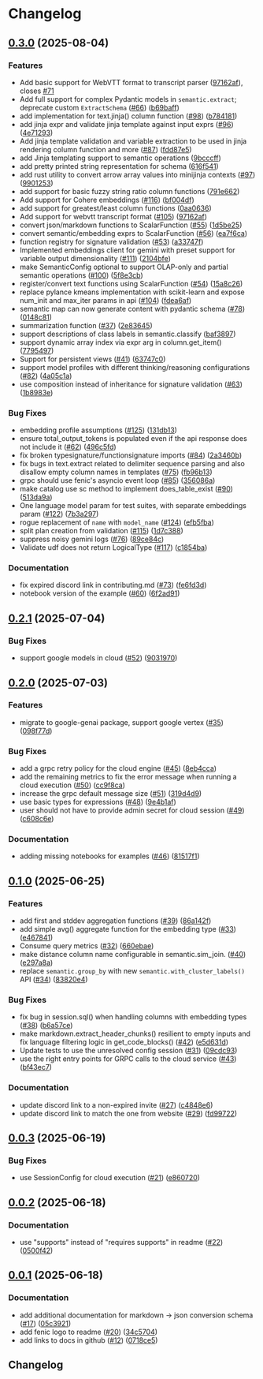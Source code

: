 # Changelog

## [0.3.0](https://github.com/typedef-ai/fenic/compare/v0.2.1...v0.3.0) (2025-08-04)


### Features

* Add basic support for WebVTT format to transcript parser ([97162af](https://github.com/typedef-ai/fenic/commit/97162afc50e6c56cc3add7efdb65907bb766d8ab)), closes [#71](https://github.com/typedef-ai/fenic/issues/71)
* Add full support for complex Pydantic models in `semantic.extract`; deprecate custom `ExtractSchema` ([#66](https://github.com/typedef-ai/fenic/issues/66)) ([b69baff](https://github.com/typedef-ai/fenic/commit/b69baffd6a991a769158f34945eca093457f9c96))
* add implementation for text.jinja() column function ([#98](https://github.com/typedef-ai/fenic/issues/98)) ([b784181](https://github.com/typedef-ai/fenic/commit/b78418155f5831133b7b28e338f41d48d83e97c5))
* add jinja expr and validate jinja template against input exprs ([#96](https://github.com/typedef-ai/fenic/issues/96)) ([4e71293](https://github.com/typedef-ai/fenic/commit/4e71293552a544854338dcca3bd4a504b119f984))
* Add jinja template validation and variable extraction to be used in jinja rendering column function and more ([#87](https://github.com/typedef-ai/fenic/issues/87)) ([fdd87e5](https://github.com/typedef-ai/fenic/commit/fdd87e548d16a23a109d630683c8576f23e9c886))
* add Jinja templating support to semantic operations ([9bcccff](https://github.com/typedef-ai/fenic/commit/9bcccff0a32372ba2a0a34a4443f4fdc3857a0ec))
* add pretty printed string representation for schema ([616f541](https://github.com/typedef-ai/fenic/commit/616f54104d897f0968939223071065b328e80495))
* add rust utility to convert arrow array values into minijinja contexts ([#97](https://github.com/typedef-ai/fenic/issues/97)) ([9901253](https://github.com/typedef-ai/fenic/commit/99012535f5d61d7ed4cce2d5d875b208c4aaf9ee))
* add support for basic fuzzy string ratio column functions ([791e662](https://github.com/typedef-ai/fenic/commit/791e662c7f96cb0445a71f52fd6ec0c84d4272eb))
* Add support for Cohere embeddings ([#116](https://github.com/typedef-ai/fenic/issues/116)) ([bf004df](https://github.com/typedef-ai/fenic/commit/bf004dfd3d193fcc9b3586dd3a52c5a41b7e6313))
* add support for greatest/least column functions ([0aa0636](https://github.com/typedef-ai/fenic/commit/0aa06365cba31c531fcdfed913cb422789f0baa3))
* Add support for webvtt transcript format ([#105](https://github.com/typedef-ai/fenic/issues/105)) ([97162af](https://github.com/typedef-ai/fenic/commit/97162afc50e6c56cc3add7efdb65907bb766d8ab))
* convert json/markdown functions to ScalarFunction ([#55](https://github.com/typedef-ai/fenic/issues/55)) ([1d5be25](https://github.com/typedef-ai/fenic/commit/1d5be2535e98dbd9b9c6f2e583b305caf5544c26))
* convert semantic/embedding exprs to ScalarFunction ([#56](https://github.com/typedef-ai/fenic/issues/56)) ([ea7f6ca](https://github.com/typedef-ai/fenic/commit/ea7f6ca778674f959a058eacbf54558d52581c23))
* function registry for signature validation ([#53](https://github.com/typedef-ai/fenic/issues/53)) ([a33747f](https://github.com/typedef-ai/fenic/commit/a33747f5c9527eb79b12e28ce6355bf73ed9fcd6))
* Implemented embeddings client for gemini with preset support for variable output dimensionality ([#111](https://github.com/typedef-ai/fenic/issues/111)) ([2104bfe](https://github.com/typedef-ai/fenic/commit/2104bfea3b66a9e71eedfbae95c3275218759710))
* make SemanticConfig optional to support OLAP-only and partial semantic operations ([#100](https://github.com/typedef-ai/fenic/issues/100)) ([5f8e3cb](https://github.com/typedef-ai/fenic/commit/5f8e3cb45af83ce62a4b99aa64dbffe323d0223a))
* register/convert text functions using ScalarFunction ([#54](https://github.com/typedef-ai/fenic/issues/54)) ([15a8c26](https://github.com/typedef-ai/fenic/commit/15a8c2647ba31adc743248719e7d48cb130a9705))
* replace pylance kmeans implementation with scikit-learn and expose num_init and max_iter params in api ([#104](https://github.com/typedef-ai/fenic/issues/104)) ([fdea6af](https://github.com/typedef-ai/fenic/commit/fdea6afc358935f6886c58c18095198a0f390a50))
* semantic map can now generate content with pydantic schema ([#78](https://github.com/typedef-ai/fenic/issues/78)) ([0148c81](https://github.com/typedef-ai/fenic/commit/0148c8155631ba52dcaf1f02e7ab9b3aee76ae34))
* summarization function ([#37](https://github.com/typedef-ai/fenic/issues/37)) ([2e83645](https://github.com/typedef-ai/fenic/commit/2e8364547910439544c7f37b16f70fc0311d0e57))
* support descriptions of class labels in semantic.classify ([baf3897](https://github.com/typedef-ai/fenic/commit/baf38971415844a919b674a97d4e6050b52ca831))
* support dynamic array index via expr arg in column.get_item() ([7795497](https://github.com/typedef-ai/fenic/commit/779549733c9c130cf3d7c1e3b5eeebe3a72c1640))
* Support for persistent views ([#41](https://github.com/typedef-ai/fenic/issues/41)) ([63747c0](https://github.com/typedef-ai/fenic/commit/63747c0cbfb0906248f20d6954a57cccc297b089))
* support model profiles with different thinking/reasoning configurations ([#82](https://github.com/typedef-ai/fenic/issues/82)) ([4a05c1a](https://github.com/typedef-ai/fenic/commit/4a05c1a4248781df3326949437f9cc260347e90c))
* use composition instead of inheritance for signature validation ([#63](https://github.com/typedef-ai/fenic/issues/63)) ([1b8983e](https://github.com/typedef-ai/fenic/commit/1b8983eb1bbfea515c63beb5aaf556400aadc153))


### Bug Fixes

* embedding profile assumptions ([#125](https://github.com/typedef-ai/fenic/issues/125)) ([131db13](https://github.com/typedef-ai/fenic/commit/131db13df6c69e8143994b972bd2e70e239db894))
* ensure total_output_tokens is populated even if the api response does not include it ([#62](https://github.com/typedef-ai/fenic/issues/62)) ([496c5fd](https://github.com/typedef-ai/fenic/commit/496c5fd1d17f9fd84ceb74bd863ac61d095b9eea))
* fix broken typesignature/functionsignature imports ([#84](https://github.com/typedef-ai/fenic/issues/84)) ([2a3460b](https://github.com/typedef-ai/fenic/commit/2a3460ba66cc93f785745265833a930f72409d31))
* fix bugs in text.extract related to delimiter sequence parsing and also disallow empty column names in templates ([#75](https://github.com/typedef-ai/fenic/issues/75)) ([fb96b13](https://github.com/typedef-ai/fenic/commit/fb96b13fcb7cf99d4625f9a6a5b481d179bb2d6e))
* grpc should use fenic's asyncio event loop ([#85](https://github.com/typedef-ai/fenic/issues/85)) ([356086a](https://github.com/typedef-ai/fenic/commit/356086ac0ac40d344833b5227afb190efae8e146))
* make catalog use sc method to implement does_table_exist ([#90](https://github.com/typedef-ai/fenic/issues/90)) ([513da9a](https://github.com/typedef-ai/fenic/commit/513da9a4f6f7fae58873df5bc233bd09319432f9))
* One language model param for test suites, with separate embeddings param ([#122](https://github.com/typedef-ai/fenic/issues/122)) ([7b3a297](https://github.com/typedef-ai/fenic/commit/7b3a2976d60bb9f3645590c7e7dcb2e3c020b300))
* rogue replacement of `name` with `model_name` ([#124](https://github.com/typedef-ai/fenic/issues/124)) ([efb5fba](https://github.com/typedef-ai/fenic/commit/efb5fba65b2e7f3a6e698327042a63b60190ed86))
* split plan creation from validation ([#115](https://github.com/typedef-ai/fenic/issues/115)) ([1d7c388](https://github.com/typedef-ai/fenic/commit/1d7c388005bbe097bf510b8169c855c83a5a865e))
* suppress noisy gemini logs ([#76](https://github.com/typedef-ai/fenic/issues/76)) ([89ce84c](https://github.com/typedef-ai/fenic/commit/89ce84c4d8fd8b57ec792b72b071feac405bce6e))
* Validate udf does not return LogicalType ([#117](https://github.com/typedef-ai/fenic/issues/117)) ([c1854ba](https://github.com/typedef-ai/fenic/commit/c1854ba991053bc77ec12bb2771f7dd20de9affd))


### Documentation

* fix expired discord link in contributing.md ([#73](https://github.com/typedef-ai/fenic/issues/73)) ([fe6fd3d](https://github.com/typedef-ai/fenic/commit/fe6fd3d6621a05814848d7b9cca54536e0336139))
* notebook version of the example ([#60](https://github.com/typedef-ai/fenic/issues/60)) ([6f2ad91](https://github.com/typedef-ai/fenic/commit/6f2ad91af9c82aa3085c901cc064b657ceb42cd7))

## [0.2.1](https://github.com/typedef-ai/fenic/compare/v0.2.0...v0.2.1) (2025-07-04)


### Bug Fixes

* support google models in cloud ([#52](https://github.com/typedef-ai/fenic/issues/52)) ([9031970](https://github.com/typedef-ai/fenic/commit/903197009fd5c4d9dfa8da086d40479e08d2b3e6))

## [0.2.0](https://github.com/typedef-ai/fenic/compare/v0.1.0...v0.2.0) (2025-07-03)


### Features

* migrate to google-genai package, support google vertex ([#35](https://github.com/typedef-ai/fenic/issues/35)) ([098f77d](https://github.com/typedef-ai/fenic/commit/098f77d515b70ddb0d64930dbdab76df425559b9))


### Bug Fixes

* add a grpc retry policy for the cloud engine ([#45](https://github.com/typedef-ai/fenic/issues/45)) ([8eb4cca](https://github.com/typedef-ai/fenic/commit/8eb4cca25bfc2f4464085c478f0a2328abfcfde4))
* add the remaining metrics to fix the error message when running a cloud execution ([#50](https://github.com/typedef-ai/fenic/issues/50)) ([cc9f8ca](https://github.com/typedef-ai/fenic/commit/cc9f8caa6e13374a375e63621e35e68fa39d01ea))
* increase the grpc default message size ([#51](https://github.com/typedef-ai/fenic/issues/51)) ([319d4d9](https://github.com/typedef-ai/fenic/commit/319d4d9ad89442fffe60e4cf4570da6da0c882c8))
* use basic types for expressions ([#48](https://github.com/typedef-ai/fenic/issues/48)) ([9e4b1af](https://github.com/typedef-ai/fenic/commit/9e4b1afa4c3272240f6e5ef9d43d7e495dd28c75))
* user should not have to provide admin secret for cloud session ([#49](https://github.com/typedef-ai/fenic/issues/49)) ([c608c6e](https://github.com/typedef-ai/fenic/commit/c608c6e5b0b08842b54c10236a57e6888f0a15fd))


### Documentation

* adding missing notebooks for examples ([#46](https://github.com/typedef-ai/fenic/issues/46)) ([81517f1](https://github.com/typedef-ai/fenic/commit/81517f1637b23d225d4b88d0e861549581181796))

## [0.1.0](https://github.com/typedef-ai/fenic/compare/v0.0.3...v0.1.0) (2025-06-25)


### Features

* add first and stddev aggregation functions ([#39](https://github.com/typedef-ai/fenic/issues/39)) ([86a142f](https://github.com/typedef-ai/fenic/commit/86a142f67a865600a80f13dc38b1830c8493cc85))
* add simple avg() aggregate function for the embedding type ([#33](https://github.com/typedef-ai/fenic/issues/33)) ([e467841](https://github.com/typedef-ai/fenic/commit/e467841ef6f4f4e950373d502f2cc28521534dab))
* Consume query metrics ([#32](https://github.com/typedef-ai/fenic/issues/32)) ([660ebae](https://github.com/typedef-ai/fenic/commit/660ebae4c227bf06c5896f6317b767be8111a5b4))
* make distance column name configurable in semantic.sim_join. ([#40](https://github.com/typedef-ai/fenic/issues/40)) ([e297a8a](https://github.com/typedef-ai/fenic/commit/e297a8ab3e3e23d03624b236646f1c400dd662f6))
* replace `semantic.group_by` with new `semantic.with_cluster_labels()` API ([#34](https://github.com/typedef-ai/fenic/issues/34)) ([83820e4](https://github.com/typedef-ai/fenic/commit/83820e4f4f918e6d07442b7557850528a713ae16))


### Bug Fixes

* fix bug in session.sql() when handling columns with embedding types ([#38](https://github.com/typedef-ai/fenic/issues/38)) ([b6a57ce](https://github.com/typedef-ai/fenic/commit/b6a57cefdc9fe3ed44ff097b43bbbab1cec6efa6))
* make markdown.extract_header_chunks() resilient to empty inputs and fix language filtering logic in get_code_blocks() ([#42](https://github.com/typedef-ai/fenic/issues/42)) ([e5d631d](https://github.com/typedef-ai/fenic/commit/e5d631d4e76780379157bf2cba2faadda6edfe96))
* Update tests to use the unresolved config session ([#31](https://github.com/typedef-ai/fenic/issues/31)) ([09cdc93](https://github.com/typedef-ai/fenic/commit/09cdc9364133b57c62b00fc09980e7efc815dc12))
* use the right entry points for GRPC calls to the cloud service ([#43](https://github.com/typedef-ai/fenic/issues/43)) ([bf43ec7](https://github.com/typedef-ai/fenic/commit/bf43ec7eaf51b756d22f2083a93c97847696587e))


### Documentation

* update discord link to a non-expired invite ([#27](https://github.com/typedef-ai/fenic/issues/27)) ([c4848e6](https://github.com/typedef-ai/fenic/commit/c4848e6c9d89f9539516b8ca38c74ac826c92dff))
* update discord link to match the one from website ([#29](https://github.com/typedef-ai/fenic/issues/29)) ([fd99722](https://github.com/typedef-ai/fenic/commit/fd9972296048b3bbb52ecf5567691ac9d6f84f2b))

## [0.0.3](https://github.com/typedef-ai/fenic/compare/v0.0.2...v0.0.3) (2025-06-19)


### Bug Fixes

* use SessionConfig for cloud execution ([#21](https://github.com/typedef-ai/fenic/issues/21)) ([e860720](https://github.com/typedef-ai/fenic/commit/e8607203685fd8b61b7ffb5584c182f0fb65cf1f))

## [0.0.2](https://github.com/typedef-ai/fenic/compare/v0.0.1...v0.0.2) (2025-06-18)


### Documentation

* use "supports" instead of "requires supports" in readme ([#22](https://github.com/typedef-ai/fenic/issues/22)) ([0500f42](https://github.com/typedef-ai/fenic/commit/0500f425493779d4ee655598a8083c7eb6de23b2))

## [0.0.1](https://github.com/typedef-ai/fenic/compare/v0.0.0...v0.0.1) (2025-06-18)


### Documentation

* add additional documentation for markdown -&gt; json conversion schema ([#17](https://github.com/typedef-ai/fenic/issues/17)) ([05c3921](https://github.com/typedef-ai/fenic/commit/05c39214a196de5e5177fe550003c8af490de152))
* add fenic logo to readme ([#20](https://github.com/typedef-ai/fenic/issues/20)) ([34c5704](https://github.com/typedef-ai/fenic/commit/34c57047d411808f1a7a8aa7ef76737ee06f68a3))
* add links to docs in github ([#12](https://github.com/typedef-ai/fenic/issues/12)) ([0718ce5](https://github.com/typedef-ai/fenic/commit/0718ce59641d50da0510b03db102fda0fa67eafa))

## Changelog
